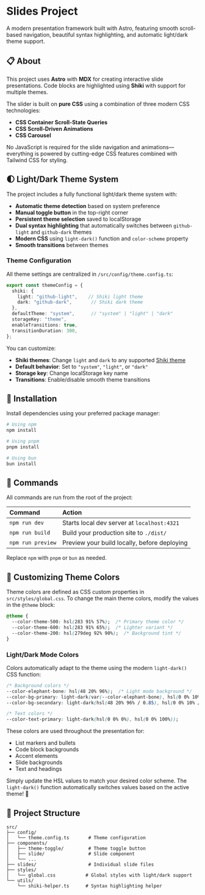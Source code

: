 # Slides Project

A modern presentation framework built with Astro, featuring smooth scroll-based navigation, beautiful syntax highlighting, and automatic light/dark theme support.

## 📋 About

This project uses **Astro** with **MDX** for creating interactive slide presentations. Code blocks are highlighted using **Shiki** with support for multiple themes.

The slider is built on **pure CSS** using a combination of three modern CSS technologies:
- **CSS Container Scroll-State Queries**
- **CSS Scroll-Driven Animations**
- **CSS Carousel**

No JavaScript is required for the slide navigation and animations—everything is powered by cutting-edge CSS features combined with Tailwind CSS for styling.

## 🌓 Light/Dark Theme System

The project includes a fully functional light/dark theme system with:
- **Automatic theme detection** based on system preference
- **Manual toggle button** in the top-right corner
- **Persistent theme selection** saved to localStorage
- **Dual syntax highlighting** that automatically switches between `github-light` and `github-dark` themes
- **Modern CSS** using `light-dark()` function and `color-scheme` property
- **Smooth transitions** between themes

### Theme Configuration

All theme settings are centralized in `/src/config/theme.config.ts`:

```typescript
export const themeConfig = {
  shiki: {
    light: "github-light",    // Shiki light theme
    dark: "github-dark",       // Shiki dark theme
  },
  defaultTheme: "system",      // "system" | "light" | "dark"
  storageKey: "theme",
  enableTransitions: true,
  transitionDuration: 300,
};
```

You can customize:
- **Shiki themes**: Change `light` and `dark` to any supported [Shiki theme](https://shiki.style/themes)
- **Default behavior**: Set to `"system"`, `"light"`, or `"dark"`
- **Storage key**: Change localStorage key name
- **Transitions**: Enable/disable smooth theme transitions

## 🚀 Installation

Install dependencies using your preferred package manager:

```sh
# Using npm
npm install

# Using pnpm
pnpm install

# Using bun
bun install
```

## 🧞 Commands

All commands are run from the root of the project:

| Command                   | Action                                           |
| :------------------------ | :----------------------------------------------- |
| `npm run dev`             | Starts local dev server at `localhost:4321`      |
| `npm run build`           | Build your production site to `./dist/`          |
| `npm run preview`         | Preview your build locally, before deploying     |

Replace `npm` with `pnpm` or `bun` as needed.

## 🎨 Customizing Theme Colors

Theme colors are defined as CSS custom properties in `src/styles/global.css`. To change the main theme colors, modify the values in the `@theme` block:

```css
@theme {
  --color-theme-500: hsl(283 91% 57%);  /* Primary theme color */
  --color-theme-600: hsl(283 91% 65%);  /* Lighter variant */
  --color-theme-200: hsl(279deg 92% 90%);  /* Background tint */
}
```

### Light/Dark Mode Colors

Colors automatically adapt to the theme using the modern `light-dark()` CSS function:

```css
/* Background colors */
--color-elephant-bone: hsl(48 20% 96%);  /* Light mode background */
--color-bg-primary: light-dark(var(--color-elephant-bone), hsl(0 0% 10%));
--color-bg-secondary: light-dark(hsl(48 20% 96% / 0.85), hsl(0 0% 10% / 0.85));

/* Text colors */
--color-text-primary: light-dark(hsl(0 0% 0%), hsl(0 0% 100%));
```

These colors are used throughout the presentation for:
- List markers and bullets
- Code block backgrounds
- Accent elements
- Slide backgrounds
- Text and headings

Simply update the HSL values to match your desired color scheme. The `light-dark()` function automatically switches values based on the active theme! 🚀

## 🔧 Project Structure

```
src/
├── config/
│   └── theme.config.ts       # Theme configuration
├── components/
│   ├── theme-toggle/         # Theme toggle button
│   ├── slide/                # Slide component
│   └── ...
├── slides/                   # Individual slide files
├── styles/
│   └── global.css           # Global styles with light/dark support
└── utils/
    └── shiki-helper.ts      # Syntax highlighting helper
```
